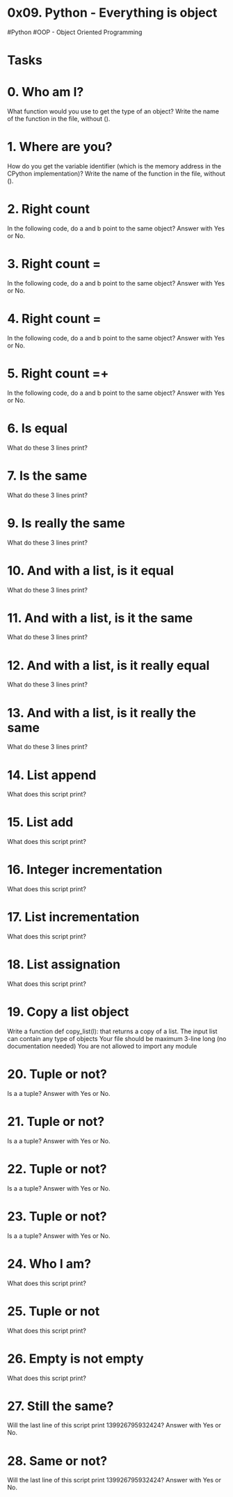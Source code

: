 # 0x09. Python - Everything is object

#Python
#OOP - Object Oriented Programming

# Tasks

# 0. Who am I?
What function would you use to get the type of an object?
Write the name of the function in the file, without ().

# 1. Where are you?
How do you get the variable identifier (which is the memory address in the CPython implementation)?
Write the name of the function in the file, without ().

# 2. Right count
In the following code, do a and b point to the same object? Answer with Yes or No.

# 3. Right count =
In the following code, do a and b point to the same object? Answer with Yes or No.

# 4. Right count =
In the following code, do a and b point to the same object? Answer with Yes or No.

# 5. Right count =+
In the following code, do a and b point to the same object? Answer with Yes or No.

# 6. Is equal
What do these 3 lines print?

# 7. Is the same
What do these 3 lines print?

# 9. Is really the same
What do these 3 lines print?

# 10. And with a list, is it equal
What do these 3 lines print?

# 11. And with a list, is it the same
What do these 3 lines print?

# 12. And with a list, is it really equal
What do these 3 lines print?

# 13. And with a list, is it really the same
What do these 3 lines print?

# 14. List append
What does this script print?

# 15. List add
What does this script print?

# 16. Integer incrementation
What does this script print?

# 17. List incrementation
What does this script print?

# 18. List assignation
What does this script print?

# 19. Copy a list object
Write a function def copy_list(l): that returns a copy of a list.
The input list can contain any type of objects
Your file should be maximum 3-line long (no documentation needed)
You are not allowed to import any module

# 20. Tuple or not?
Is a a tuple? Answer with Yes or No.

# 21. Tuple or not?
Is a a tuple? Answer with Yes or No.

# 22. Tuple or not?
Is a a tuple? Answer with Yes or No.

# 23. Tuple or not?
Is a a tuple? Answer with Yes or No.

# 24. Who I am?
What does this script print?

# 25. Tuple or not
What does this script print?

# 26. Empty is not empty
What does this script print?

# 27. Still the same?
Will the last line of this script print 139926795932424? Answer with Yes or No.

# 28. Same or not?
Will the last line of this script print 139926795932424? Answer with Yes or No.
